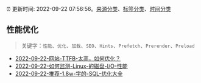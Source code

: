 :alarm_clock: 更新时间: 2022-09-22 07:56:56。[来源分类](../README.md)、[标签分类](../TAGS.md)、[时间分类](../TIMELINE.md)

## 性能优化


> 关键字：`性能`、`优化`、`加载`、`SEO`、`Hints`、`Prefetch`、`Prerender`、`Preload`



- [2022-09-22-网站-TTFB-太高，如何优化？](https://www.v2ex.com/t/882160) 
- [2022-09-22-如何监测-Linux-的磁盘-I/O-性能](https://toutiao.io/k/gh30o0i) 
- [2022-09-22-推荐-1.8w-字的-SQL-优化大全](https://toutiao.io/k/tz7p6nl) 